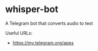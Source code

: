 # whisper-bot
A Telegram bot that converts audio to text

Useful URLs:

- https://my.telegram.org/apps